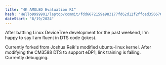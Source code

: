 ```yaml
---
title: "4K AMOLED Evaluation R1"
hash: "Hello9999901/laptop/commit/fdd6672159e983177fd62d12f2ffced35667086c"
dateStart: "8/19/2024"
---
```


After battling Linux DeviceTree development for the past weekend, I'm happy to say I am fluent in DTS code (jokes).

Currently forked from Joshua Reik's modified ubuntu-linux kernel. After modifying the CM3588 DTS to support eDP1, link training is failing. Currently debugging.
